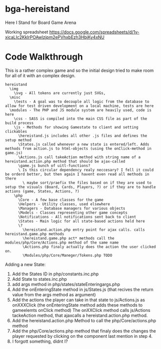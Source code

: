 # bga-hereistand
Here I Stand for Board Game Arena

Working spreadsheet
https://docs.google.com/spreadsheets/d/1v-xicaLIc2KklrPOAwlzjpm2ePVhxbEzh3HbjKy4xNU

# Code Walkthrough

This is a rather complex game and so the initial design tried to make room for all of it with an complex design.

```
hereistand
  \img
    \svg - All tokens are currently just SVGs, 
  \misc
    \tests - A goal was to decouple all logic from the database to allow for test driven development on a local machine, tests are here
  \modules - The PHP and JS module system are heavily used, code is here
    \css - SASS is compiled into the main CSS file as part of the build process
    \js - Methods for showing Gamestate to client and setting clickables
      \hereistand.js includes all other .js files and defines the setup method
      \States.js called whenever a new state is entered/left. Adds methods from action.js to html-objects (using the onClick-method in game.js)
      \Actions.js call takeAction method with string name of a hereistand.action.php method that should be ajax-called
      \game.js bunch of uitl-functions?
      \ Is this circular dependency realy neccesary? I fell it could be orderd better, but then again I havent even read all methods in there
        \ maybe sort/praefix the files based on if they are used to setup the visuals (Board, Cards, Players, ?) or if they are to handle actions (game, States, Actions, ?)
    \php
      \Core - A few base classes for the game
      \Helpers - Utility classes, used elsewhere
      \Managers - Database managers for various objects
      \Models - Classes representing other game concepts
      \Notifications - All notifications sent back to client
      \States - Main logic for all state-based actions held here
      \?
        \hereistand.action.php entry point for ajax calls. calls hereistand.game.php methods
        \hereistand.game.php act* methods call the modules/php/Core/Actions.php method of the same name
        \Actions.php finaly actually does the action the user clicked on.
        \Modules/php/Core/Maneger/Tokens.php TODO
```
 Adding a new State:
   1. Add the States ID in php/constants.inc.php
   2. Add State to states.inc.php
   3. add args method in php/states/stateEnteringargs.php
   4. Add the onEnteringState method in js/States.js (that recives the return value from the args method as argument)
   5. Add the actions the player can take in that state to js/Actions.js as onXXXClick (the onEnteringState method adds these methods to gameelemts onClick method) The onXXClick method calls js/Actions tackeAction method, that ajaxcalls a hereistand.action.php method.
   6. Add the hereistand.action.php Method to call the php/Core/actions.php method
   7. Add the php/Core/actions.php method that finaly does the changes the player requested by clicking on the component last mention in step 4.
   8. I forgott something, didnt I?
  
